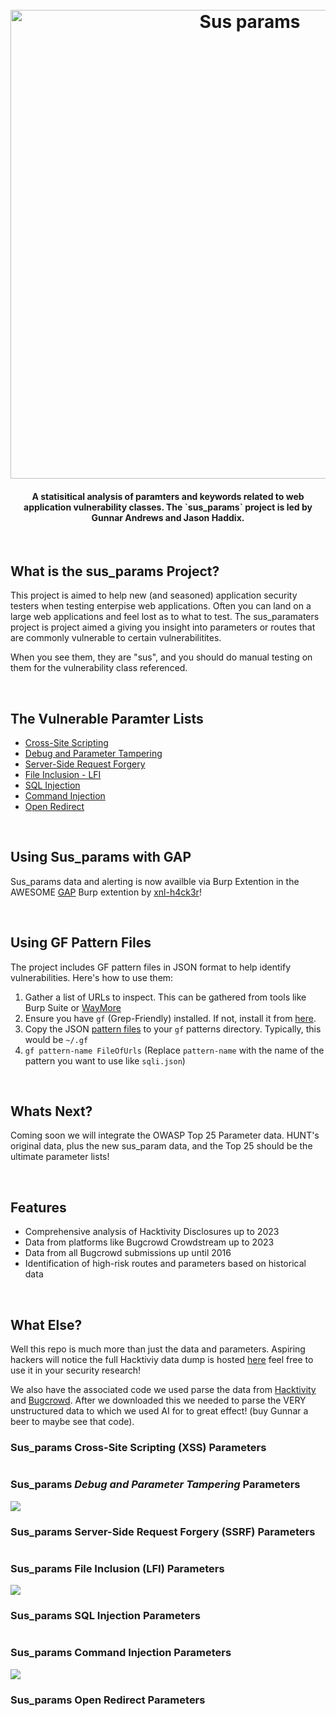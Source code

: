 
<h1 align="center">
  <br>
  <img src="https://github.com/jhaddix/sus_params/blob/main/sus_banner.png" alt="Sus params" width="750"></a>
</h1>

<h4 align="center">A statisitical analysis of paramters and keywords related to web application vulnerability classes. The `sus_params` project is led by Gunnar Andrews and Jason Haddix.</h4>

<br>

## What is the sus_params Project?

This project is aimed to help new (and seasoned) application security testers when testing enterpise web applications. Often you can land on a large web applications and feel lost as to what to test. The sus_paramaters project is project aimed a giving you insight into parameters or routes that are commonly vulnerable to certain vulnerabilitites. 

When you see them, they are "sus", and you should do manual testing on them for the vulnerability class referenced. 

<br>

## The Vulnerable Paramter Lists

- [Cross-Site Scripting]()
- [Debug and Parameter Tampering](#Sus_params-Debug-and-Parameter-Tampering-Parameters)
- [Server-Side Request Forgery]()
- [File Inclusion - LFI ](#Sus_params-File-Inclusion-(LFI)-Parameters)
- [SQL Injection]()
- [Command Injection](#Sus_params-Command-Injection-Parameters)
- [Open Redirect]()

<br>

## Using Sus_params with GAP

Sus_params data and alerting is now availble via Burp Extention in the AWESOME [GAP](https://github.com/xnl-h4ck3r/GAP-Burp-Extension) Burp extention by [xnl-h4ck3r](https://twitter.com/xnl_h4ck3r)!
 
<br>

## Using GF Pattern Files

The project includes GF pattern files in JSON format to help identify vulnerabilities. Here's how to use them:

1. Gather a list of URLs to inspect. This can be gathered from tools like Burp Suite or [WayMore](https://github.com/xnl-h4ck3r/waymore)
2. Ensure you have `gf` (Grep-Friendly) installed. If not, install it from [here](https://github.com/tomnomnom/gf).
3. Copy the JSON [pattern files](https://github.com/g0ldencybersec/sus_params/tree/main/gf-patterns) to your `gf` patterns directory. Typically, this would be `~/.gf`
4. `gf pattern-name FileOfUrls` (Replace `pattern-name` with the name of the pattern you want to use like `sqli.json`)

<br>

## Whats Next?

Coming soon we will integrate the OWASP Top 25 Parameter data. HUNT's original data, plus the new sus_param data, and the Top 25 should be the ultimate parameter lists!

<br>

## Features

- Comprehensive analysis of Hacktivity Disclosures up to 2023
- Data from platforms like Bugcrowd Crowdstream up to 2023
- Data from all Bugcrowd submissions up until 2016
- Identification of high-risk routes and parameters based on historical data
<br>

## What Else? 

Well this repo is much more than just the data and parameters. Aspiring hackers will notice the full Hacktiviy data dump is hosted [here](https://github.com/g0ldencybersec/sus_params/tree/main/json_files) feel free to use it in your security research! 

We also have the associated code we used parse the data from [Hacktivity](https://github.com/g0ldencybersec/sus_params/blob/main/hackerone.py) and [Bugcrowd](https://github.com/g0ldencybersec/sus_params/blob/main/bugcrowd.py). After we downloaded this we needed to parse the VERY unstructured data to which we used AI for to great effect! (buy Gunnar a beer to maybe see that code). 



### Sus_params **Cross-Site Scripting (XSS)** Parameters

<img src="">

### Sus_params ***Debug and Parameter Tampering*** Parameters

<img src="https://github.com/jhaddix/sus_params/blob/main/debug.png">

### Sus_params **Server-Side Request Forgery (SSRF)** Parameters

<img src="">

### Sus_params **File Inclusion (LFI)** Parameters

<img src="https://github.com/jhaddix/sus_params/blob/main/fi.png">

### Sus_params **SQL Injection** Parameters

<img src="">

### Sus_params **Command Injection** Parameters

<img src="https://github.com/jhaddix/sus_params/blob/main/CMDi.png">

### Sus_params **Open Redirect** Parameters

<img src="">
